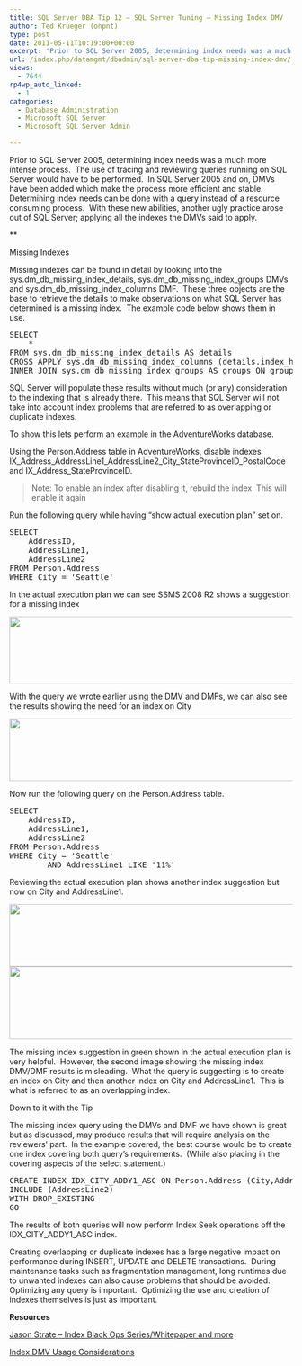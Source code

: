 ```yaml
---
title: SQL Server DBA Tip 12 – SQL Server Tuning – Missing Index DMV
author: Ted Krueger (onpnt)
type: post
date: 2011-05-11T10:19:00+00:00
excerpt: 'Prior to SQL Server 2005, determining index needs was a much more intense process.  The use of tracing and reviewing queries running on SQL Server would have to be performed.  In SQL Server 2005 and on, DMVs have been added which make the process more e&hellip;'
url: /index.php/datamgmt/dbadmin/sql-server-dba-tip-missing-index-dmv/
views:
  - 7644
rp4wp_auto_linked:
  - 1
categories:
  - Database Administration
  - Microsoft SQL Server
  - Microsoft SQL Server Admin

---
```

Prior to SQL Server 2005, determining index needs was a much more intense process.  The use of tracing and reviewing queries running on SQL Server would have to be performed.  In SQL Server 2005 and on, DMVs have been added which make the process more efficient and stable.  Determining index needs can be done with a query instead of a resource consuming process.  With these new abilities, another ugly practice arose out of SQL Server; applying all the indexes the DMVs said to apply.


** 

Missing Indexes

</strong>

Missing indexes can be found in detail by looking into the <span class="MT_green">sys.dm_db_missing_index_details</span>, <span class="MT_green">sys.dm_db_missing_index_groups</span> DMVs and <span class="MT_green">sys.dm_db_missing_index_columns</span> DMF.  These three objects are the base to retrieve the details to make observations on what SQL Server has determined is a missing index.  The example code below shows them in use.

<pre>SELECT 
	*
FROM sys.dm_db_missing_index_details AS details
CROSS APPLY sys.dm_db_missing_index_columns (details.index_handle)
INNER JOIN sys.dm_db_missing_index_groups AS groups ON groups.index_handle = details.index_handle </pre>

SQL Server will populate these results without much (or any) consideration to the indexing that is already there.  This means that SQL Server will not take into account index problems that are referred to as overlapping or duplicate indexes.

To show this lets perform an example in the AdventureWorks database.

Using the Person.Address table in AdventureWorks, disable indexes IX\_Address\_AddressLine1\_AddressLine2\_City\_StateProvinceID\_PostalCode and IX\_Address\_StateProvinceID.

> <span class="MT_red">Note: To enable an index after disabling it, rebuild the index. This will enable it again</span>

Run the following query while having “show actual execution plan” set on.

<pre>SELECT 
	AddressID,
	AddressLine1,
	AddressLine2
FROM Person.Address
WHERE City = 'Seattle'</pre>

In the actual execution plan we can see SSMS 2008 R2 shows a suggestion for a missing index

<div class="image_block">
  <a href="/wp-content/uploads/blogs/All/-18.png?mtime=1305055395"><img alt="" src="/wp-content/uploads/blogs/All/-18.png?mtime=1305055395" width="624" height="119" /></a>
</div>

With the query we wrote earlier using the DMV and DMFs, we can also see the results showing the need for an index on City

<div class="image_block">
  <a href="/wp-content/uploads/blogs/All/-19.png?mtime=1305055395"><img alt="" src="/wp-content/uploads/blogs/All/-19.png?mtime=1305055395" width="624" height="111" /></a>
</div>

Now run the following query on the Person.Address table.

<pre>SELECT 
	AddressID,
	AddressLine1,
	AddressLine2
FROM Person.Address
WHERE City = 'Seattle'
		AND AddressLine1 LIKE '11%'</pre>

Reviewing the actual execution plan shows another index suggestion but now on City and AddressLine1.

<div class="image_block">
  <a href="/wp-content/uploads/blogs/All/-20.png?mtime=1305055395"><img alt="" src="/wp-content/uploads/blogs/All/-20.png?mtime=1305055395" width="624" height="111" /></a>
</div>

<div class="image_block">
  <a href="/wp-content/uploads/blogs/All/-21.png?mtime=1305055395"><img alt="" src="/wp-content/uploads/blogs/All/-21.png?mtime=1305055395" width="624" height="129" /></a>
</div>

The missing index suggestion in green shown in the actual execution plan is very helpful.  However, the second image showing the missing index DMV/DMF results is misleading.  What the query is suggesting is to create an index on City and then another index on City and AddressLine1.  This is what is referred to as an overlapping index.

Down to it with the Tip

The missing index query using the DMVs and DMF we have shown is great but as discussed, may produce results that will require analysis on the reviewers’ part.  In the example covered, the best course would be to create one index covering both query’s requirements.  (While also placing in the covering aspects of the select statement.)

<pre>CREATE INDEX IDX_CITY_ADDY1_ASC ON Person.Address (City,AddressLine1)
INCLUDE (AddressLine2)
WITH DROP_EXISTING  
GO</pre>

The results of both queries will now perform Index Seek operations off the IDX\_CITY\_ADDY1_ASC index. 

Creating overlapping or duplicate indexes has a large negative impact on performance during INSERT, UPDATE and DELETE transactions.  During maintenance tasks such as fragmentation management, long runtimes due to unwanted indexes can also cause problems that should be avoided.  Optimizing any query is important.  Optimizing the use and creation of indexes themselves is just as important.

**Resources**

[Jason Strate &#8211; Index Black Ops Series/Whitepaper and more][1]

[Index DMV Usage Considerations][2]

 [1]: http://www.jasonstrate.com/2011/03/index-black-ops-series/
 [2]: /index.php/DataMgmt/DBAdmin/think-before-you-f5-on-dmvs